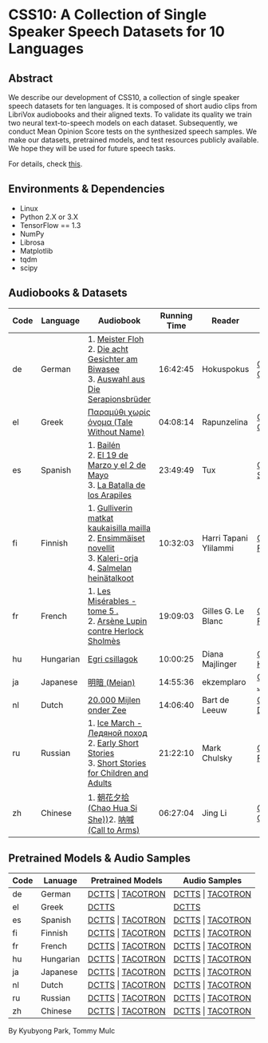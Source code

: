 # CSS10: A Collection of Single Speaker Speech Datasets for 10 Languages

## Abstract
We describe our development of CSS10, a collection of single
speaker speech datasets for ten languages. It is composed of
short audio clips from LibriVox audiobooks and their aligned
texts. To validate its quality we train two neural text-to-speech
models on each dataset. Subsequently, we conduct Mean Opinion
Score tests on the synthesized speech samples. We make our
datasets, pretrained models, and test resources publicly available.
We hope they will be used for future speech tasks.

For details, check [this](css10.v.1.0.pdf).

## Environments & Dependencies

* Linux
* Python 2.X or 3.X
* TensorFlow == 1.3
* NumPy
* Librosa
* Matplotlib
* tqdm
* scipy

## Audiobooks & Datasets

|Code|Language|Audiobook|Running Time|Reader|Dataset|
|--|--|--|--|--|--|
|de|German|1. [Meister Floh](https://librivox.org/meister-floh-by-eta-hoffmann/) <br>2. [Die acht Gesichter am Biwasee](https://librivox.org/die-acht-gesichter-am-biwasee-by-max-dauthendey/) <br>3. [Auswahl aus Die Serapionsbrüder](https://librivox.org/die-serapionsbrueder-by-eta-hoffmann/)|16:42:45|Hokuspokus |[CSS German](http://kaggle.com/bryanpark/german-single-speaker-speech-dataset)|
|el|Greek|[Παραμύθι χωρίς όνομα (Tale Without Name)](https://librivox.org/paramythi-horis-onoma-by-penelope-delta/)|04:08:14| Rapunzelina|[CSS Greek](http://kaggle.com/bryanpark/greek-single-speaker-speech-dataset)|
|es|Spanish|1. [Bailén](https://librivox.org/bailen-by-benito-perez-galdos/) <br>2. [El 19 de Marzo y el 2 de Mayo](https://librivox.org/el-19-de-marzo-y-el-2-de-mayo-by-benito-perez-galdos/)<br>3. [La Batalla de los Arapiles](https://librivox.org/la-batalla-de-los-arapiles-by-benito-perez-galdos/)|23:49:49|Tux  |[CSS Spanish](http://kaggle.com/bryanpark/spanish-single-speaker-speech-dataset)|
|fi|Finnish|1. [Gulliverin matkat kaukaisilla mailla](https://librivox.org/gulliverin-matkat-kaukaisilla-mailla-by-jonathan-swift/) <br>2. [Ensimmäiset novellit](https://librivox.org/ensimmaeiset-novellit-by-juhani-aho/) <br>3. [Kaleri-orja](https://librivox.org/kaleri-orja-by-heinrich-zschokke/) <br>4. [Salmelan heinätalkoot](https://librivox.org/salmelan-heinaetalkoot-by-olli-wuorinen/)|10:32:03|Harri Tapani Ylilammi  |[CSS Finnish](http://kaggle.com/bryanpark/finnish-single-speaker-speech-dataset)|
|fr|French|1. [Les Misérables - tome 5 .](https://librivox.org/les-miserables-tome-5-jean-valjean-by-victor-hugo/)<br> 2. [Arsène Lupin contre Herlock Sholmès](https://librivox.org/arsene-lupin-contre-herlock-sholmes-by-maurice-leblanc/)|19:09:03|Gilles G. Le Blanc |[CSS French](http://kaggle.com/bryanpark/french-single-speaker-speech-dataset)|
|hu|Hungarian|[Egri csillagok](https://librivox.org/egri-csillagok-by-geza-gardonyi/)|10:00:25|   Diana Majlinger|[CSS Hungarian](http://kaggle.com/bryanpark/hungarian-single-speaker-speech-dataset)|
|ja|Japanese|[明暗 (Meian)](https://librivox.org/meian-by-soseki-natsume/)|14:55:36|ekzemplaro|[CSS Japanese](http://kaggle.com/bryanpark/japanese-single-speaker-speech-dataset)|
|nl|Dutch|[20.000 Mijlen onder Zee](https://librivox.org/20-000-mijlen-onder-zee-by-jules-verne/)|14:06:40|Bart de Leeuw  |[CSS Dutch](http://kaggle.com/bryanpark/dutch-single-speaker-speech-dataset)|
|ru|Russian|1. [Ice March - Ледяной поход](https://librivox.org/ice-march-by-roman-gul/)<br>2. [Early Short Stories](https://librivox.org/early-short-stories-by-zeev-jabotinsky/) <br>3. [Short Stories for Children and Adults](https://librivox.org/p-short-stories-for-children-and-adults-by-vsevolod-garshin/)|21:22:10 |Mark Chulsky|[CSS Russian](http://kaggle.com/bryanpark/russian-single-speaker-speech-dataset)|
|zh|Chinese|1. [朝花夕拾 (Chao Hua Si She))](https://librivox.org/chao-hua-si-she-by-lu-xun/)<bt>2. [呐喊 (Call to Arms)](https://librivox.org/call-to-arms-by-xun-lu/)|06:27:04|Jing Li |[CSS Chinese](http://kaggle.com/bryanpark/chinese-single-speaker-speech-dataset)|


## Pretrained Models & Audio Samples

|Code|Lanuage|Pretrained Models|Audio Samples|
|--|--|--|--|
|de|German|[DCTTS](https://www.dropbox.com/s/nfwv48bnovidnod/de_logdir.zip?dl=0) \| [TACOTRON](https://www.dropbox.com/s/81dt66qylfskw1g/de_logdir.zip?dl=0)|[DCTTS](https://soundcloud.com/kyubyong-park/sets/ms10_de_d) \| [TACOTRON](https://soundcloud.com/kyubyong-park/sets/ms10_de_t)|
|el|Greek|[DCTTS](https://www.dropbox.com/s/sd92n1k374p8fks/el_logdir.zip?dl=0)|[DCTTS](https://soundcloud.com/kyubyong-park/sets/ms10_el_d)|
|es|Spanish|[DCTTS](https://www.dropbox.com/s/1zpkojc8hvvkprx/es_logdir.zip?dl=0) \| [TACOTRON](https://www.dropbox.com/s/eyx8fztqulnhijr/es_logdir.zip?dl=0)|[DCTTS](https://soundcloud.com/kyubyong-park/sets/ms10_es_d) \| [TACOTRON](https://soundcloud.com/kyubyong-park/sets/ms10_es_t)|
|fi|Finnish|[DCTTS](https://www.dropbox.com/s/n6uiy9rdvfv6bpy/fi_logdir.zip?dl=0) \| [TACOTRON](https://www.dropbox.com/s/oqa36ixagwvrao3/fi_logdir.zip?dl=0)|[DCTTS](https://soundcloud.com/kyubyong-park/sets/ms10_fi_d) \| [TACOTRON](https://soundcloud.com/kyubyong-park/sets/ms10_nl_t)|
|fr|French|[DCTTS](https://www.dropbox.com/s/6zpcqzu6hbxg2eb/fr_logdir.zip?dl=0) \| [TACOTRON](https://www.dropbox.com/s/2vaa73jbjyhcfhl/fr_logdir.zip?dl=0)|[DCTTS](https://soundcloud.com/kyubyong-park/sets/ms10_fr_d) \| [TACOTRON](https://soundcloud.com/kyubyong-park/sets/ms10_fr_t)|
|hu|Hungarian|[DCTTS](https://www.dropbox.com/s/gtzzf79c351ovre/hu_logdir.zip?dl=0) \| [TACOTRON](https://www.dropbox.com/s/ogy6rqwirosf3mw/hu_logdir.zip?dl=0)|[DCTTS](https://soundcloud.com/kyubyong-park/sets/ms10_hu_d) \| [TACOTRON](https://soundcloud.com/kyubyong-park/sets/ms10_hu_t)|
|ja|Japanese|[DCTTS](https://www.dropbox.com/s/dkva7kc4r72pz3z/ja_logdir.zip?dl=0) \| [TACOTRON](https://www.dropbox.com/s/gh1wyfhnyf1j4fb/ja_logdir.zip?dl=0)|[DCTTS](https://soundcloud.com/kyubyong-park/sets/ms10_ja_d) \| [TACOTRON](https://soundcloud.com/kyubyong-park/sets/ms10_ja_t)|
|nl|Dutch|[DCTTS](https://www.dropbox.com/s/dgmx28zh82187cs/nl_logdir.zip?dl=0) \| [TACOTRON](https://www.dropbox.com/s/30l4xpt0xedd58n/nl_logdir.zip?dl=0)|[DCTTS](https://soundcloud.com/kyubyong-park/sets/ms10_nl_d) \| [TACOTRON](https://soundcloud.com/kyubyong-park/sets/ms10_nl_t)|
|ru|Russian|[DCTTS](https://www.dropbox.com/s/0u6q3mv2qhbgwei/ru_logdir.zip?dl=0) \| [TACOTRON](https://www.dropbox.com/s/mg5jv06p8ucwq6s/ru_logdir.zip?dl=0)|[DCTTS](https://soundcloud.com/kyubyong-park/sets/ms10_ru_d) \| [TACOTRON](https://soundcloud.com/kyubyong-park/sets/ms10_ru_t)|
|zh|Chinese|[DCTTS](https://www.dropbox.com/s/coy57a9ueenq9sk/zh_logdir.zip?dl=0) \| [TACOTRON](https://www.dropbox.com/s/7wf4hd73f4nc1dk/zh_logdir.zip?dl=0)|[DCTTS](https://soundcloud.com/kyubyong-park/sets/ms10_zh_d) \| [TACOTRON](https://soundcloud.com/kyubyong-park/sets/ms10_zh_t)|



By Kyubyong Park, Tommy Mulc

